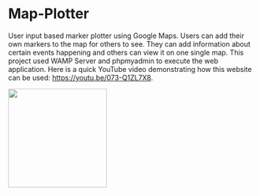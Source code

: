 # Map-Plotter
User input based marker plotter using Google Maps. 
Users can add their own markers to the map for others to see. 
They can add information about certain events happening and others can view it on one single map. 
This project used WAMP Server and phpmyadmin to execute the web application. 
Here is a quick YouTube video demonstrating how this website can be used: https://youtu.be/073-Q1ZL7X8. 

<img src="https://i.imgur.com/z5Ntcwj.gif" width=200><br>
